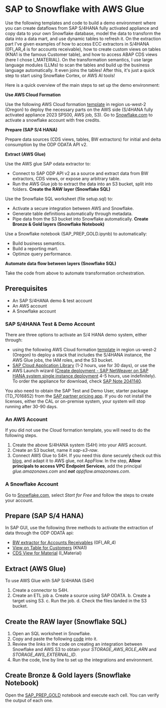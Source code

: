# SAP to Snowflake with AWS Glue
Use the following templates and code to build a demo environment where you can create dataflows from SAP S/4HANA fully activated appliance and copy data to your own Snowflake database, model the data to transform the data into a data mart, and use dynamic tables to refresh it. On the extraction part I've given examples of how to access ECC extractors in S/4HANA (0FI_AR_4 is for accounts receivable), how to create custom views on tables (KNA1 is the famous Customer table), and how to access ABAP CDS views (here I chose I_MATERIAL). On the transformation semantics, I use large language modules (LLMs) to scan the tables and build up the business language automatically. It even joins the tables! After this, it's just a quick step to start using Snowflake Cortex, or AWS AI tools!  

Here is a quick overview of the main steps to set up the demo environment:

**Use AWS Cloud Formation**

Use the following AWS Cloud formation [template](docs/s4_glue_iam_s3_2025_Jul_3.yaml) in region us-west-2 (Oregon) to deploy the necessary parts on the AWS side (S/4HANA fully activated appliance 2023 SPS00, AWS job, S3). Go to [Snowflake.com](https://snowflake.com) to activate a snowflake account with free credits.

**Prepare (SAP S/4 HANA)**

Prepare data sources (CDS views, tables, BW extractors) for initial and delta consumption by the ODP ODATA API v2. 

**Extract (AWS Glue)**

Use the AWS glue SAP odata extractor to: 
 * Connect to SAP ODP API v2 as a source and extract data from BW extractors, CDS views, or expose any arbitrary table.
 * Run the AWS Glue job to extract the data into an S3 bucket, split into folders. 
**Create the RAW layer (Snowflake SQL)**

Use the Snowflake SQL worksheet (file setup.sql) to:

 * Activate a secure integration between AWS and Snowflake. 
 * Generate table definitions automatically through metadata. 
* Pipe data from the S3 bucket into Snowflake automatically.
**Create Bronze & Gold layers (Snowflake Notebook)**

Use a Snowflake notebook (SAP_PREP_GOLD.ipynb) to automatically:
 * Build business semantics.
 * Build a reporting mart.
 * Optimze query performance.

**Automate data flow between layers (Snowflake SQL)**

Take the code from above to automate transformation orchestration.

## Prerequisites
* An SAP S/4HANA demo & test account
* An AWS account
* A Snowflake account

### SAP S/4HANA Test & Demo Account

There are three options to activate an S/4 HANA demo system, either through:
* using the following AWS Cloud formation [template](docs/s4_glue_iam_s3_2025_Jul_3.yaml) in region us-west-2 (Oregon) to deploy a stack that includes the S/4HANA instance, the AWS Glue jobs, the IAM roles, and the S3 bucket.
* [SAP Cloud Application Library](cal.sap.com) (1-2 hours, use for 30 days), or use the
* AWS Launch wizard ([Create deployment - SAP NetWeaver on SAP HANA system single instance deployment](https://github.com/awslabs/aws-sap-automation/tree/main/s4h_faa) 4-5 hours, use indefinitely). To order the appliance for download, check [SAP Note 2041140](https://me.sap.com/notes/2041140).

You also need to obtain the SAP Test and Demo User, starter package (TD_7016852) from the [SAP partner pricing app](https://partnersappartnerpricingapp.cfapps.eu10.hana.ondemand.com/index.html#/PlistDataCollection/US#PARPL#TD_7016852/false). If you do not install the licenses, either the CAL or on-premise system, your system will stop running after 30-90 days.

### An AWS Account
If you did not use the Cloud formation template, you will need to do the following steps.
1. Create the above S/4HANA system (S4H) into your AWS account.
2. Create an S3 bucket, name it *sap-s3-raw*.
3. Connect AWS Glue to S4H. If you need this done securely check out this [blog](https://aws.amazon.com/blogs/awsforsap/share-sap-odata-services-securely-through-aws-privatelink-and-the-amazon-appflow-sap-connector/), and adapt it to AWS glue, not AppFlow. In the step, **Allow principals to access VPC Endpoint Services**, add the principal *glue.amazonaws.com* and ***not*** *appflow.amazonaws.com*.

### A Snowflake Account

Go to [Snowflake.com](https://www.snowflake.com/en/), select *Start for Free* and follow the steps to create your account. 

## Prepare (SAP S/4 HANA)
In SAP GUI, use the following three methods to activate the extraction of data through the ODP ODATA api:
* [BW extractor for Accounts Receivables](docs/BW_ODATA_0FI_AR_4.pdf) (0FI_AR_4)
* [View on Table for Customers](docs/Table_ODATA_KNA1.pdf) (KNA1)
* [CDS View for Material](docs/CDS_ODATA_I_MATERIAL.pdf) (I_Material)

## Extract (AWS Glue)

To use AWS Glue with SAP S/4HANA (S4H)
1. Create a connector to S4H.
2. Create an ETL job
    a. Create a source using SAP ODATA.
    b. Create a target using S3.
    c. Run the job.
    d. Check the files landed in the S3 bucket.

  ##  Create the RAW layer (Snowflake SQL)
 1. Open an SQL worksheet in Snowflake.
 2. Copy and paste the following [code](docs/setup.sql) into it. 
 3. Review the links in the code on creating an integration between Snowflake and AWS S3 to 
obtain your *STORAGE_AWS_ROLE_ARN* and *STORAGE_AWS_EXTERNAL_ID*.
4. Run the code, line by line to set up the integrations and environment.

## Create Bronze & Gold layers (Snowflake Notebook)
Open the [SAP_PREP_GOLD](docs/SAP_PREP_GOLD.ipynb) notebook and execute each cell. You can verify the output of each one.